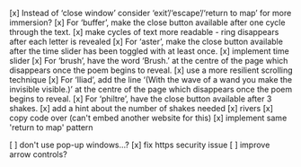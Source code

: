[x] Instead of ‘close window’ consider ‘exit’/‘escape’/‘return to map’ for more immersion?
[x] For ‘buffer’, make the close button available after one cycle through the text.
  [x] make cycles of text more readable - ring disappears after each letter is revealed
[x] For ‘aster’, make the close button available after the time slider has been toggled with at least once.
  [x] implement time slider
[x] For ‘brush’, have the word ‘Brush.’ at the centre of the page which disappears once the poem begins to reveal.
  [x] use a more resilient scrolling technique
[x] For ‘Iliad’, add the line ‘(With the wave of a wand you make the invisible visible.)’ at the centre of the page which disappears once the poem begins to reveal.
[x] For ‘philtre’, have the close button available after 3 shakes.
  [x] add a hint about the number of shakes needed
[x] rivers
  [x] copy code over (can't embed another website for this)
  [x] implement same 'return to map' pattern

[ ] don't use pop-up windows...?
[x] fix https security issue
[ ] improve arrow controls?